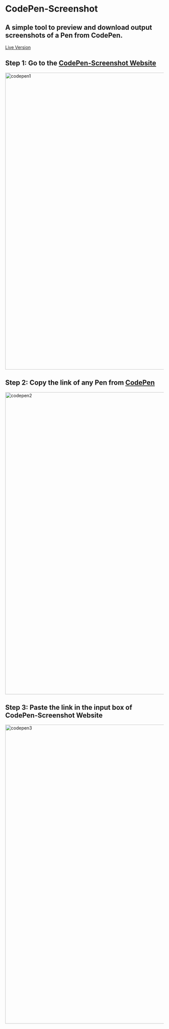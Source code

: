 # CodePen-Screenshot
## A simple tool to preview and download output screenshots of a Pen from CodePen.  
[Live Version](https://yuvrajchandra.github.io/CodePen-Screenshot/)

## Step 1: Go to the [CodePen-Screenshot Website](https://yuvrajchandra.github.io/CodePen-Screenshot/) 
<img width="942" alt="codepen1" src="https://user-images.githubusercontent.com/53931942/124377328-1132a100-dcc9-11eb-913a-48f9d2b7dde0.png">  
 
## Step 2: Copy the link of any Pen from [CodePen](https://codepen.io/)
 <img width="959" alt="codepen2" src="https://user-images.githubusercontent.com/53931942/124377381-4b9c3e00-dcc9-11eb-8814-b01501c28d49.png">

## Step 3: Paste the link in the input box of CodePen-Screenshot Website
<img width="949" alt="codepen3" src="https://user-images.githubusercontent.com/53931942/124377587-3c69c000-dcca-11eb-82aa-0a4ab6d3db22.png">  

